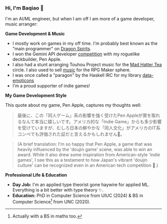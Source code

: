 ### Hi, I'm Baqiao 👋

I'm an AI/ML engineer, but when I am off I am more of a game developer, music arranger:

**Game Development & Music**
*   I mostly work on games in my off time. I'm probably best known as the "main programmer" on [Dragon Spirits](https://store.steampowered.com/app/1074190/Dragon_Spirits/).
*   I won the Gemini API developer [competition](https://ai.google.dev/competition#w-9) with my roguelike deckbuilder, Pen Apple.
*   I also had a stunt arranging Touhou Project music for the [Mad Hatter Tea](https://thbwiki.cc/LBQ) circle. I also used to sell [music](https://ceremonial.itch.io/horror-prelude) for the RPG Maker sphere.
*   I was once called a "paragon" by the Haskell IRC for my library [data-emoticons](https://hackage.haskell.org/package/data-emoticons)
*   I'm a proud supporter of indie games!

**My Game Development Style**

This quote about my game, Pen Apple, captures my thoughts well:
> 最後に、この「同人ゲーム」系の影響を強く受けたPen Appleが賞を取れるなんて本当に嬉しいです。アメリカ的な「Indie Game」からも多少影響を受けていますが、むしろ日本の鮮やかな「同人文化」がアメリカのIT系コンペでも評価された証だと言えるかもしれません🙂。

> (A brief translation: I'm so happy that Pen Apple, a game that was heavily influenced by the 'doujin game' scene, was able to win an award. While it also drew some inspiration from American-style 'indie games', I see this as a testament to how Japan's vibrant 'doujin culture' can be recognized even in an American tech competition 🙂.)

**Professional Life & Education**
*   **Day Job:** I'm an applied type theorist gone haywire for applied ML. Everything is a bit better with type theory :sparkles:.
*   **Education:** PhD in Computer Science from UIUC (2024) & BS in Computer Science[^1] from UNC (2020).

[^1]: Actually with a BS in maths too.
